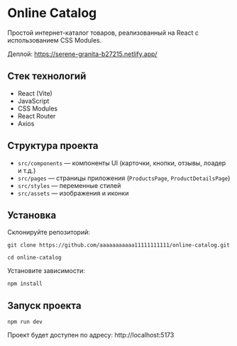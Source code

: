# Online Catalog

Простой интернет-каталог товаров, реализованный на React с использованием CSS Modules.

Деплой: https://serene-granita-b27215.netlify.app/

## Стек технологий

- React (Vite)
- JavaScript
- CSS Modules
- React Router
- Axios

## Структура проекта

- `src/components` — компоненты UI (карточки, кнопки, отзывы, лоадер и т.д.)
- `src/pages` — страницы приложения (`ProductsPage`, `ProductDetailsPage`)
- `src/styles` — переменные стилей
- `src/assets` — изображения и иконки

## Установка

Склонируйте репозиторий:
```
git clone https://github.com/aaaaaaaaaaa11111111111/online-catalog.git
```
```
cd online-catalog
```
Установите зависимости:
```
npm install
```

## Запуск проекта

```
npm run dev
```
Проект будет доступен по адресу: http://localhost:5173

